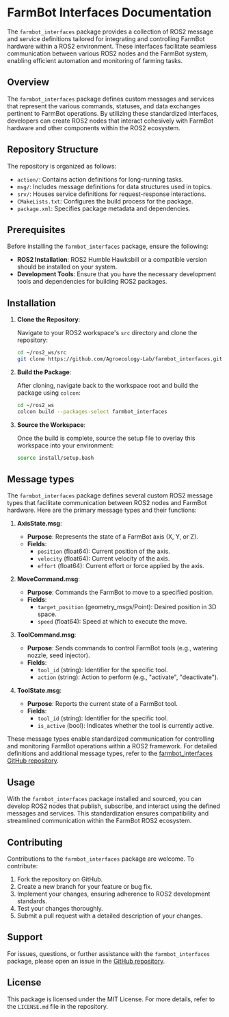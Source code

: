 # FarmBot Interfaces Documentation

The `farmbot_interfaces` package provides a collection of ROS2 message and service definitions tailored for integrating and controlling FarmBot hardware within a ROS2 environment. These interfaces facilitate seamless communication between various ROS2 nodes and the FarmBot system, enabling efficient automation and monitoring of farming tasks.

## Overview

The `farmbot_interfaces` package defines custom messages and services that represent the various commands, statuses, and data exchanges pertinent to FarmBot operations. By utilizing these standardized interfaces, developers can create ROS2 nodes that interact cohesively with FarmBot hardware and other components within the ROS2 ecosystem.

## Repository Structure

The repository is organized as follows:

- `action/`: Contains action definitions for long-running tasks.
- `msg/`: Includes message definitions for data structures used in topics.
- `srv/`: Houses service definitions for request-response interactions.
- `CMakeLists.txt`: Configures the build process for the package.
- `package.xml`: Specifies package metadata and dependencies.

## Prerequisites

Before installing the `farmbot_interfaces` package, ensure the following:

- **ROS2 Installation**: ROS2 Humble Hawksbill or a compatible version should be installed on your system.
- **Development Tools**: Ensure that you have the necessary development tools and dependencies for building ROS2 packages.

## Installation

1. **Clone the Repository**:

   Navigate to your ROS2 workspace's `src` directory and clone the repository:

   ```bash
   cd ~/ros2_ws/src
   git clone https://github.com/Agroecology-Lab/farmbot_interfaces.git
   ```

2. **Build the Package**:

   After cloning, navigate back to the workspace root and build the package using `colcon`:

   ```bash
   cd ~/ros2_ws
   colcon build --packages-select farmbot_interfaces
   ```

3. **Source the Workspace**:

   Once the build is complete, source the setup file to overlay this workspace into your environment:

   ```bash
   source install/setup.bash
   ```

## Message types   

The `farmbot_interfaces` package defines several custom ROS2 message types that facilitate communication between ROS2 nodes and FarmBot hardware. Here are the primary message types and their functions:

1. **AxisState.msg**:
   - **Purpose**: Represents the state of a FarmBot axis (X, Y, or Z).
   - **Fields**:
     - `position` (float64): Current position of the axis.
     - `velocity` (float64): Current velocity of the axis.
     - `effort` (float64): Current effort or force applied by the axis.

2. **MoveCommand.msg**:
   - **Purpose**: Commands the FarmBot to move to a specified position.
   - **Fields**:
     - `target_position` (geometry_msgs/Point): Desired position in 3D space.
     - `speed` (float64): Speed at which to execute the move.

3. **ToolCommand.msg**:
   - **Purpose**: Sends commands to control FarmBot tools (e.g., watering nozzle, seed injector).
   - **Fields**:
     - `tool_id` (string): Identifier for the specific tool.
     - `action` (string): Action to perform (e.g., "activate", "deactivate").

4. **ToolState.msg**:
   - **Purpose**: Reports the current state of a FarmBot tool.
   - **Fields**:
     - `tool_id` (string): Identifier for the specific tool.
     - `is_active` (bool): Indicates whether the tool is currently active.

These message types enable standardized communication for controlling and monitoring FarmBot operations within a ROS2 framework. For detailed definitions and additional message types, refer to the [farmbot_interfaces GitHub repository](https://github.com/Agroecology-Lab/farmbot_interfaces). 
   

## Usage

With the `farmbot_interfaces` package installed and sourced, you can develop ROS2 nodes that publish, subscribe, and interact using the defined messages and services. This standardization ensures compatibility and streamlined communication within the FarmBot ROS2 ecosystem.

## Contributing

Contributions to the `farmbot_interfaces` package are welcome. To contribute:

1. Fork the repository on GitHub.
2. Create a new branch for your feature or bug fix.
3. Implement your changes, ensuring adherence to ROS2 development standards.
4. Test your changes thoroughly.
5. Submit a pull request with a detailed description of your changes.

## Support

For issues, questions, or further assistance with the `farmbot_interfaces` package, please open an issue in the [GitHub repository](https://github.com/farmbot-ros/farmbot_interfaces/issues).

## License

This package is licensed under the MIT License. For more details, refer to the `LICENSE.md` file in the repository.
